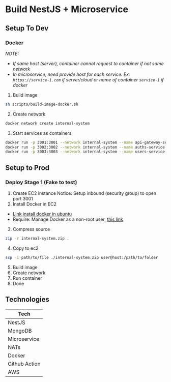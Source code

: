 # Build NestJS + Microservice

## Setup To Dev

### Docker

_NOTE:_

- _If same host (server), container cannot request to container if not same network_
- _In microservice, need provide host for each service. Ex: `https://service-1.com` if server/cloud or name of container `service-1` if docker_

1. Build image

```bash
sh scripts/build-image-docker.sh
```

2. Create network

```bash
docker network create internal-system
```

3. Start services as containers

```bash
docker run -p 3001:3001 --network internal-system --name api-gateway-service api-gateway-service
docker run -p 3002:3002 --network internal-system --name auths-service auths-service
docker run -p 3003:3003 --network internal-system --name users-service users-service
```

## Setup to Prod

### Deploy Stage 1 (Fake to test)

1. Create EC2 instance
   Notice: Setup inbound (security group) to open port 3001
2. Install Docker in EC2

- [Link install docker in ubuntu](https://docs.docker.com/engine/install/ubuntu/)
- Require: Manage Docker as a non-root user, [this link](https://docs.docker.com/engine/install/linux-postinstall/)

3. Compress source

```sh
zip -r internal-system.zip .
```

4. Copy to ec2

```sh
scp -i path/to/file ./internal-system.zip user@host:/path/to/folder
```

5. Build image
6. Create network
7. Run container
8. Done

## Technologies

| Tech          |
| ------------- |
| NestJS        |
| MongoDB       |
| Microservice  |
| NATs          |
| Docker        |
| Github Action |
| AWS           |
